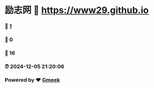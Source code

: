 # 励志网 :link: https://www29.github.io 
### :page_facing_up: [1](https://www29.github.io/tag.html) 
### :speech_balloon: 0 
### :hibiscus: 16 
### :alarm_clock: 2024-12-05 21:20:06 
### Powered by :heart: [Gmeek](https://github.com/Meekdai/Gmeek)
